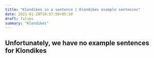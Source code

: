```yaml
---
title: "Klondikes in a sentence | Klondikes example sentences"
date: 2021-01-20T19:57:50+05:30
draft: falses
summary: "Klondikes"
---
```

## Unfortunately, we have no example sentences for Klondikes                 
